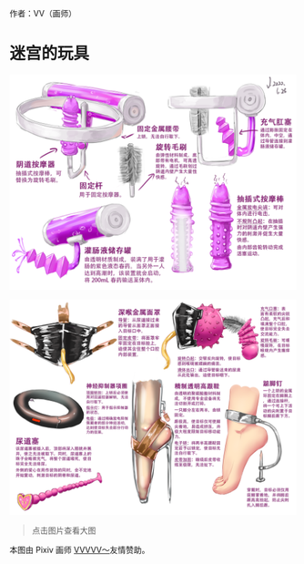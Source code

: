 作者：VV（画师）

# 迷宫的玩具
![](./迷宫的玩具_1_low.png)

![](./迷宫的玩具_2_low.png)

> 点击图片查看大图

本图由 Pixiv 画师 [VVVVV～](https://www.pixiv.net/en/users/44348035)友情赞助。

